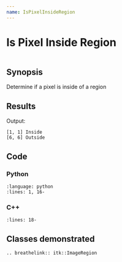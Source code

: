 ```yaml
---
name: IsPixelInsideRegion
---
```


# Is Pixel Inside Region

```{index} single: ImageRegion pair: ImageRegion; IsInside single: Index single: Size
```

## Synopsis

Determine if a pixel is inside of a region

## Results

Output:

```
[1, 1] Inside
[6, 6] Outside
```

## Code

### Python

```{literalinclude} Code.py
:language: python
:lines: 1, 16-
```

### C++

```{literalinclude} Code.cxx
:lines: 18-
```

## Classes demonstrated

```{eval-rst}
.. breathelink:: itk::ImageRegion
```
